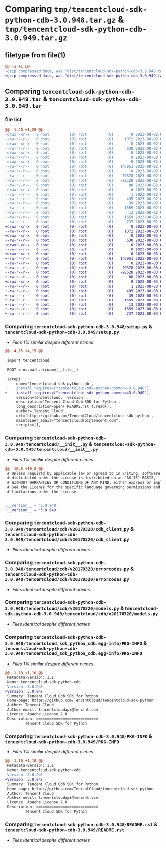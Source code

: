# Comparing `tmp/tencentcloud-sdk-python-cdb-3.0.948.tar.gz` & `tmp/tencentcloud-sdk-python-cdb-3.0.949.tar.gz`

## filetype from file(1)

```diff
@@ -1 +1 @@
-gzip compressed data, was "dist/tencentcloud-sdk-python-cdb-3.0.948.tar", last modified: Wed Aug  2 00:25:11 2023, max compression
+gzip compressed data, was "dist/tencentcloud-sdk-python-cdb-3.0.949.tar", last modified: Thu Aug  3 00:21:37 2023, max compression
```

## Comparing `tencentcloud-sdk-python-cdb-3.0.948.tar` & `tencentcloud-sdk-python-cdb-3.0.949.tar`

### file list

```diff
@@ -1,20 +1,20 @@
-drwxr-xr-x   0 root         (0) root         (0)        0 2023-08-02 00:25:11.000000 tencentcloud-sdk-python-cdb-3.0.948/
--rw-r--r--   0 root         (0) root         (0)     1072 2023-08-02 00:25:11.000000 tencentcloud-sdk-python-cdb-3.0.948/setup.py
-drwxr-xr-x   0 root         (0) root         (0)        0 2023-08-02 00:25:11.000000 tencentcloud-sdk-python-cdb-3.0.948/tencentcloud/
--rw-r--r--   0 root         (0) root         (0)      630 2023-08-02 00:25:11.000000 tencentcloud-sdk-python-cdb-3.0.948/tencentcloud/__init__.py
-drwxr-xr-x   0 root         (0) root         (0)        0 2023-08-02 00:25:11.000000 tencentcloud-sdk-python-cdb-3.0.948/tencentcloud/cdb/
--rw-r--r--   0 root         (0) root         (0)        0 2023-08-02 00:25:11.000000 tencentcloud-sdk-python-cdb-3.0.948/tencentcloud/cdb/__init__.py
-drwxr-xr-x   0 root         (0) root         (0)        0 2023-08-02 00:25:11.000000 tencentcloud-sdk-python-cdb-3.0.948/tencentcloud/cdb/v20170320/
--rw-r--r--   0 root         (0) root         (0)   146951 2023-08-02 00:25:11.000000 tencentcloud-sdk-python-cdb-3.0.948/tencentcloud/cdb/v20170320/cdb_client.py
--rw-r--r--   0 root         (0) root         (0)        0 2023-08-02 00:25:11.000000 tencentcloud-sdk-python-cdb-3.0.948/tencentcloud/cdb/v20170320/__init__.py
--rw-r--r--   0 root         (0) root         (0)    19678 2023-08-02 00:25:11.000000 tencentcloud-sdk-python-cdb-3.0.948/tencentcloud/cdb/v20170320/errorcodes.py
--rw-r--r--   0 root         (0) root         (0)   798528 2023-08-02 00:25:11.000000 tencentcloud-sdk-python-cdb-3.0.948/tencentcloud/cdb/v20170320/models.py
--rw-r--r--   0 root         (0) root         (0)       88 2023-08-02 00:25:11.000000 tencentcloud-sdk-python-cdb-3.0.948/setup.cfg
-drwxr-xr-x   0 root         (0) root         (0)        0 2023-08-02 00:25:11.000000 tencentcloud-sdk-python-cdb-3.0.948/tencentcloud_sdk_python_cdb.egg-info/
--rw-r--r--   0 root         (0) root         (0)        1 2023-08-02 00:25:11.000000 tencentcloud-sdk-python-cdb-3.0.948/tencentcloud_sdk_python_cdb.egg-info/dependency_links.txt
--rw-r--r--   0 root         (0) root         (0)      495 2023-08-02 00:25:11.000000 tencentcloud-sdk-python-cdb-3.0.948/tencentcloud_sdk_python_cdb.egg-info/SOURCES.txt
--rw-r--r--   0 root         (0) root         (0)       39 2023-08-02 00:25:11.000000 tencentcloud-sdk-python-cdb-3.0.948/tencentcloud_sdk_python_cdb.egg-info/requires.txt
--rw-r--r--   0 root         (0) root         (0)     1659 2023-08-02 00:25:11.000000 tencentcloud-sdk-python-cdb-3.0.948/tencentcloud_sdk_python_cdb.egg-info/PKG-INFO
--rw-r--r--   0 root         (0) root         (0)       13 2023-08-02 00:25:11.000000 tencentcloud-sdk-python-cdb-3.0.948/tencentcloud_sdk_python_cdb.egg-info/top_level.txt
--rw-r--r--   0 root         (0) root         (0)     1659 2023-08-02 00:25:11.000000 tencentcloud-sdk-python-cdb-3.0.948/PKG-INFO
--rw-r--r--   0 root         (0) root         (0)      737 2023-08-02 00:25:11.000000 tencentcloud-sdk-python-cdb-3.0.948/README.rst
+drwxr-xr-x   0 root         (0) root         (0)        0 2023-08-03 00:21:37.000000 tencentcloud-sdk-python-cdb-3.0.949/
+-rw-r--r--   0 root         (0) root         (0)     1072 2023-08-03 00:21:36.000000 tencentcloud-sdk-python-cdb-3.0.949/setup.py
+drwxr-xr-x   0 root         (0) root         (0)        0 2023-08-03 00:21:37.000000 tencentcloud-sdk-python-cdb-3.0.949/tencentcloud/
+-rw-r--r--   0 root         (0) root         (0)      630 2023-08-03 00:21:36.000000 tencentcloud-sdk-python-cdb-3.0.949/tencentcloud/__init__.py
+drwxr-xr-x   0 root         (0) root         (0)        0 2023-08-03 00:21:37.000000 tencentcloud-sdk-python-cdb-3.0.949/tencentcloud/cdb/
+-rw-r--r--   0 root         (0) root         (0)        0 2023-08-03 00:21:36.000000 tencentcloud-sdk-python-cdb-3.0.949/tencentcloud/cdb/__init__.py
+drwxr-xr-x   0 root         (0) root         (0)        0 2023-08-03 00:21:37.000000 tencentcloud-sdk-python-cdb-3.0.949/tencentcloud/cdb/v20170320/
+-rw-r--r--   0 root         (0) root         (0)   146951 2023-08-03 00:21:36.000000 tencentcloud-sdk-python-cdb-3.0.949/tencentcloud/cdb/v20170320/cdb_client.py
+-rw-r--r--   0 root         (0) root         (0)        0 2023-08-03 00:21:36.000000 tencentcloud-sdk-python-cdb-3.0.949/tencentcloud/cdb/v20170320/__init__.py
+-rw-r--r--   0 root         (0) root         (0)    19678 2023-08-03 00:21:36.000000 tencentcloud-sdk-python-cdb-3.0.949/tencentcloud/cdb/v20170320/errorcodes.py
+-rw-r--r--   0 root         (0) root         (0)   798528 2023-08-03 00:21:36.000000 tencentcloud-sdk-python-cdb-3.0.949/tencentcloud/cdb/v20170320/models.py
+-rw-r--r--   0 root         (0) root         (0)       88 2023-08-03 00:21:37.000000 tencentcloud-sdk-python-cdb-3.0.949/setup.cfg
+drwxr-xr-x   0 root         (0) root         (0)        0 2023-08-03 00:21:37.000000 tencentcloud-sdk-python-cdb-3.0.949/tencentcloud_sdk_python_cdb.egg-info/
+-rw-r--r--   0 root         (0) root         (0)        1 2023-08-03 00:21:37.000000 tencentcloud-sdk-python-cdb-3.0.949/tencentcloud_sdk_python_cdb.egg-info/dependency_links.txt
+-rw-r--r--   0 root         (0) root         (0)      495 2023-08-03 00:21:37.000000 tencentcloud-sdk-python-cdb-3.0.949/tencentcloud_sdk_python_cdb.egg-info/SOURCES.txt
+-rw-r--r--   0 root         (0) root         (0)       39 2023-08-03 00:21:37.000000 tencentcloud-sdk-python-cdb-3.0.949/tencentcloud_sdk_python_cdb.egg-info/requires.txt
+-rw-r--r--   0 root         (0) root         (0)     1659 2023-08-03 00:21:37.000000 tencentcloud-sdk-python-cdb-3.0.949/tencentcloud_sdk_python_cdb.egg-info/PKG-INFO
+-rw-r--r--   0 root         (0) root         (0)       13 2023-08-03 00:21:37.000000 tencentcloud-sdk-python-cdb-3.0.949/tencentcloud_sdk_python_cdb.egg-info/top_level.txt
+-rw-r--r--   0 root         (0) root         (0)     1659 2023-08-03 00:21:37.000000 tencentcloud-sdk-python-cdb-3.0.949/PKG-INFO
+-rw-r--r--   0 root         (0) root         (0)      737 2023-08-03 00:21:36.000000 tencentcloud-sdk-python-cdb-3.0.949/README.rst
```

### Comparing `tencentcloud-sdk-python-cdb-3.0.948/setup.py` & `tencentcloud-sdk-python-cdb-3.0.949/setup.py`

 * *Files 1% similar despite different names*

```diff
@@ -4,15 +4,15 @@
 
 import tencentcloud
 
 ROOT = os.path.dirname(__file__)
 
 setup(
     name='tencentcloud-sdk-python-cdb',
-    install_requires=["tencentcloud-sdk-python-common==3.0.948"],
+    install_requires=["tencentcloud-sdk-python-common==3.0.949"],
     version=tencentcloud.__version__,
     description='Tencent Cloud Cdb SDK for Python',
     long_description=open('README.rst').read(),
     author='Tencent Cloud',
     url='https://github.com/TencentCloud/tencentcloud-sdk-python',
     maintainer_email="tencentcloudapi@tencent.com",
     scripts=[],
```

### Comparing `tencentcloud-sdk-python-cdb-3.0.948/tencentcloud/__init__.py` & `tencentcloud-sdk-python-cdb-3.0.949/tencentcloud/__init__.py`

 * *Files 1% similar despite different names*

```diff
@@ -10,8 +10,8 @@
 # Unless required by applicable law or agreed to in writing, software
 # distributed under the License is distributed on an "AS IS" BASIS,
 # WITHOUT WARRANTIES OR CONDITIONS OF ANY KIND, either express or implied.
 # See the License for the specific language governing permissions and
 # limitations under the License.
 
 
-__version__ = '3.0.948'
+__version__ = '3.0.949'
```

### Comparing `tencentcloud-sdk-python-cdb-3.0.948/tencentcloud/cdb/v20170320/cdb_client.py` & `tencentcloud-sdk-python-cdb-3.0.949/tencentcloud/cdb/v20170320/cdb_client.py`

 * *Files identical despite different names*

### Comparing `tencentcloud-sdk-python-cdb-3.0.948/tencentcloud/cdb/v20170320/errorcodes.py` & `tencentcloud-sdk-python-cdb-3.0.949/tencentcloud/cdb/v20170320/errorcodes.py`

 * *Files identical despite different names*

### Comparing `tencentcloud-sdk-python-cdb-3.0.948/tencentcloud/cdb/v20170320/models.py` & `tencentcloud-sdk-python-cdb-3.0.949/tencentcloud/cdb/v20170320/models.py`

 * *Files identical despite different names*

### Comparing `tencentcloud-sdk-python-cdb-3.0.948/tencentcloud_sdk_python_cdb.egg-info/PKG-INFO` & `tencentcloud-sdk-python-cdb-3.0.949/tencentcloud_sdk_python_cdb.egg-info/PKG-INFO`

 * *Files 1% similar despite different names*

```diff
@@ -1,10 +1,10 @@
 Metadata-Version: 1.1
 Name: tencentcloud-sdk-python-cdb
-Version: 3.0.948
+Version: 3.0.949
 Summary: Tencent Cloud Cdb SDK for Python
 Home-page: https://github.com/TencentCloud/tencentcloud-sdk-python
 Author: Tencent Cloud
 Author-email: tencentcloudapi@tencent.com
 License: Apache License 2.0
 Description: ============================
         Tencent Cloud SDK for Python
```

### Comparing `tencentcloud-sdk-python-cdb-3.0.948/PKG-INFO` & `tencentcloud-sdk-python-cdb-3.0.949/PKG-INFO`

 * *Files 1% similar despite different names*

```diff
@@ -1,10 +1,10 @@
 Metadata-Version: 1.1
 Name: tencentcloud-sdk-python-cdb
-Version: 3.0.948
+Version: 3.0.949
 Summary: Tencent Cloud Cdb SDK for Python
 Home-page: https://github.com/TencentCloud/tencentcloud-sdk-python
 Author: Tencent Cloud
 Author-email: tencentcloudapi@tencent.com
 License: Apache License 2.0
 Description: ============================
         Tencent Cloud SDK for Python
```

### Comparing `tencentcloud-sdk-python-cdb-3.0.948/README.rst` & `tencentcloud-sdk-python-cdb-3.0.949/README.rst`

 * *Files identical despite different names*

